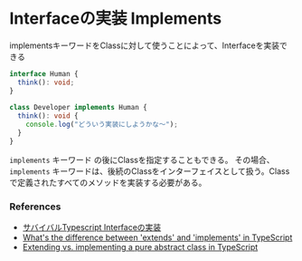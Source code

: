 # Interfaceの実装 Implements

implementsキーワードをClassに対して使うことによって、Interfaceを実装できる

```ts
interface Human {
  think(): void;
}
 
class Developer implements Human {
  think(): void {
    console.log("どういう実装にしようかな〜");
  }
}
```

`implements` キーワード の後にClassを指定することもできる。
その場合、`implements` キーワードは、後続のClassをインターフェイスとして扱う。Classで定義されたすべてのメソッドを実装する必要がある。

### References

- [サバイバルTypescript Interfaceの実装](https://typescriptbook.jp/reference/object-oriented/interface/implementing-interfaces)
- [What's the difference between 'extends' and 'implements' in TypeScript](https://stackoverflow.com/questions/38834625/whats-the-difference-between-extends-and-implements-in-typescript)
- [Extending vs. implementing a pure abstract class in TypeScript](https://stackoverflow.com/questions/35990538/extending-vs-implementing-a-pure-abstract-class-in-typescript)
